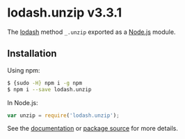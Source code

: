 # lodash.unzip v3.3.1

The [lodash](https://lodash.com/) method `_.unzip` exported as a [Node.js](https://nodejs.org/) module.

## Installation

Using npm:
```bash
$ {sudo -H} npm i -g npm
$ npm i --save lodash.unzip
```

In Node.js:
```js
var unzip = require('lodash.unzip');
```

See the [documentation](https://lodash.com/docs#unzip) or [package source](https://github.com/lodash/lodash/blob/3.3.1-npm-packages/lodash.unzip) for more details.
